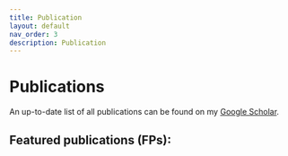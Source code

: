 ```yaml
---
title: Publication
layout: default
nav_order: 3
description: Publication
---
```

# **Publications**
An up-to-date list of all publications can be found on my [Google Scholar](https://scholar.google.com/citations?user=WNgSJnsAAAAJ).

## Featured publications (FPs):